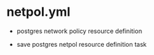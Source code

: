



# netpol.yml


* postgres network policy resource definition

* save postgres netpol resource definition task